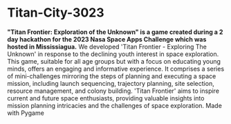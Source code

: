 # Titan-City-3023
**"Titan Frontier: Exploration of the Unknown" is a game created during a 2 day hackathon for the 2023 Nasa Space Apps Challenge which was hosted in Mississiagua.**
We developed 'Titan Frontier - Exploring The Unknown' in response to the declining youth interest in space exploration. This game, suitable for all age groups but with a focus on educating young minds, 
offers an engaging and informative experience. It comprises a series of mini-challenges mirroring the steps of planning and executing a space mission, including launch sequencing, trajectory planning, 
site selection, resource management, and colony building. 'Titan Frontier' aims to inspire current and future space enthusiasts, providing valuable insights into mission planning intricacies 
and the challenges of space exploration. Made with Pygame
